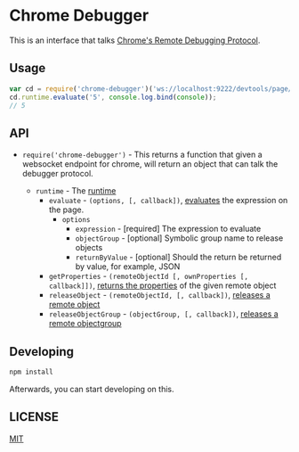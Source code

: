 # Chrome Debugger
This is an interface that talks [Chrome's Remote Debugging Protocol](https://developers.google.com/chrome-developer-tools/docs/debugger-protocol).

## Usage
```javascript
var cd = require('chrome-debugger')('ws://localhost:9222/devtools/page/123')
cd.runtime.evaluate('5', console.log.bind(console));
// 5
```

## API

* `require('chrome-debugger')` - This returns a function that given a websocket endpoint for chrome, will return an object that can talk the debugger protocol.

    * `runtime` - The [runtime](https://developers.google.com/chrome-developer-tools/docs/protocol/1.0/runtime)
        * `evaluate` - `(options, [, callback])`, [evaluates](https://developers.google.com/chrome-developer-tools/docs/protocol/1.0/runtime#command-evaluate) the expression on the page.
            * `options`
                * `expression` - [required] The expression to evaluate
                * `objectGroup` - [optional] Symbolic group name to release objects
                * `returnByValue` - [optional] Should the return be returned by value, for example, JSON
        * `getProperties` - `(remoteObjectId [, ownProperties [, callback]])`, [returns the properties](https://developers.google.com/chrome-developer-tools/docs/protocol/1.0/runtime#command-getProperties) of the given remote object
        * `releaseObject` - `(remoteObjectId, [, callback])`, [releases a remote object](https://developers.google.com/chrome-developer-tools/docs/protocol/1.0/runtime#command-releaseObject)
        * `releaseObjectGroup` - `(objectGroup, [, callback])`, [releases a remote objectgroup](https://developers.google.com/chrome-developer-tools/docs/protocol/1.0/runtime#command-releaseObjectGroup)

## Developing
```sh
npm install
```

Afterwards, you can start developing on this.

## LICENSE
[MIT](http://gkatsev.mit-license.org/)
